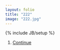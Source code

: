 ```yaml
---
layout: folio
title: "222"
image: "222.jpg"
---
```

{% include JB/setup %}

<div class="copy">
</div>

<div class="choice">
	<ol>
		<li><a href="223.html">
			Continue
</a></li>
	</ol>
</div>